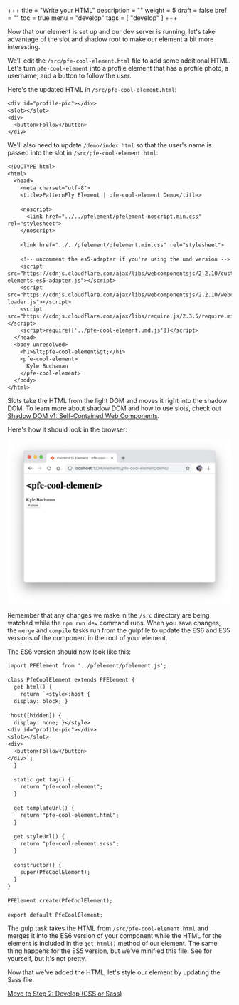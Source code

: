 +++
title = "Write your HTML"
description = ""
weight = 5
draft = false
bref = ""
toc = true
menu = "develop"
tags = [ "develop" ]
+++

Now that our element is set up and our dev server is running, let's take advantage of the slot and shadow root to make our element a bit more interesting.

We'll edit the `/src/pfe-cool-element.html` file to add some additional HTML. Let's turn `pfe-cool-element` into a profile element that has a profile photo, a username, and a button to follow the user.

Here's the updated HTML in `/src/pfe-cool-element.html`:

```
<div id="profile-pic"></div>
<slot></slot>
<div>
  <button>Follow</button>
</div>
```

We'll also need to update `/demo/index.html` so that the user's name is passed into the slot in `/src/pfe-cool-element.html`:

```
<!DOCTYPE html>
<html>
  <head>
    <meta charset="utf-8">
    <title>PatternFly Element | pfe-cool-element Demo</title>

    <noscript>
      <link href="../../pfelement/pfelement-noscript.min.css" rel="stylesheet">
    </noscript>

    <link href="../../pfelement/pfelement.min.css" rel="stylesheet">

    <!-- uncomment the es5-adapter if you're using the umd version -->
    <script src="https://cdnjs.cloudflare.com/ajax/libs/webcomponentsjs/2.2.10/custom-elements-es5-adapter.js"></script>
    <script src="https://cdnjs.cloudflare.com/ajax/libs/webcomponentsjs/2.2.10/webcomponents-loader.js"></script>
    <script src="https://cdnjs.cloudflare.com/ajax/libs/require.js/2.3.5/require.min.js"></script>
    <script>require(['../pfe-cool-element.umd.js'])</script>
  </head>
  <body unresolved>
    <h1>&lt;pfe-cool-element&gt;</h1>
    <pfe-cool-element>
      Kyle Buchanan
    </pfe-cool-element>
  </body>
</html>
```

Slots take the HTML from the light DOM and moves it right into the shadow DOM. To learn more about shadow DOM and how to use slots, check out [Shadow DOM v1: Self-Contained Web Components](https://developers.google.com/web/fundamentals/web-components/shadowdom).

Here's how it should look in the browser:

![demo page html step](/demo-page-html-step.png)

Remember that any changes we make in the `/src` directory are being watched while the `npm run dev` command runs. When you save changes, the `merge` and `compile` tasks run from the gulpfile to update the ES6 and ES5 versions of the component in the root of your element.

The ES6 version should now look like this:

```
import PFElement from '../pfelement/pfelement.js';

class PfeCoolElement extends PFElement {
  get html() {
    return `<style>:host {
  display: block; }

:host([hidden]) {
  display: none; }</style>
<div id="profile-pic"></div>
<slot></slot>
<div>
  <button>Follow</button>
</div>`;
  }

  static get tag() {
    return "pfe-cool-element";
  }

  get templateUrl() {
    return "pfe-cool-element.html";
  }

  get styleUrl() {
    return "pfe-cool-element.scss";
  }

  constructor() {
    super(PfeCoolElement);
  }
}

PFElement.create(PfeCoolElement);

export default PfeCoolElement;
```

The gulp task takes the HTML from `/src/pfe-cool-element.html` and merges it into the ES6 version of your component while the HTML for the element is included in the `get html()` method of our element. The same thing happens for the ES5 version, but we've minified this file. See for yourself, but it's not pretty.

Now that we've added the HTML, let's style our element by updating the Sass file.

[Move to Step 2: Develop (CSS or Sass)](../step-2c)
